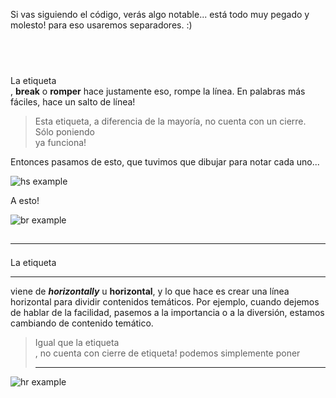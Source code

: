Si vas siguiendo el código, verás algo notable... está todo muy pegado y molesto! para eso usaremos separadores. :)

## <br>

La etiqueta <br>, **break** o **romper** hace justamente eso, rompe la línea. En palabras más fáciles, hace un salto de línea!

> Esta etiqueta, a diferencia de la mayoría, no cuenta con un cierre. Sólo poniendo <br> ya funciona!

Entonces pasamos de esto, que tuvimos que dibujar para notar cada uno...

![hs example](https://res.cloudinary.com/dnej4lrcz/image/upload/v1662249276/ovdevcourse/16_wfp3vf.png)


A esto!

![br example](https://res.cloudinary.com/dnej4lrcz/image/upload/v1662251552/ovdevcourse/Separadores/br_zxo4ip.png)

## <hr>

La etiqueta <hr> viene de ***horizontally*** u **horizontal**, y lo que hace es crear una línea horizontal para dividir contenidos temáticos. Por ejemplo, cuando dejemos de hablar de la facilidad, pasemos a la importancia o a la diversión, estamos cambiando de contenido temático.

>Igual que la etiqueta <br>, no cuenta con cierre de etiqueta! podemos simplemente poner <hr>

![hr example](https://res.cloudinary.com/dnej4lrcz/image/upload/v1662251976/ovdevcourse/Separadores/hr_bo1rpl.png)